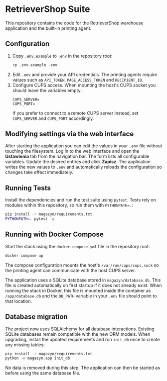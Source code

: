 # RetrieverShop Suite

This repository contains the code for the RetrieverShop warehouse application and the built-in printing agent.

## Configuration

1. Copy `.env.example` to `.env` in the repository root:
   ```bash
   cp .env.example .env
   ```
2. Edit `.env` and provide your API credentials. The printing agents require values such as `API_TOKEN`, `PAGE_ACCESS_TOKEN` and `RECIPIENT_ID`.
3. Configure CUPS access. When mounting the host's CUPS socket you should leave
   the variables empty:
   ```env
   CUPS_SERVER=
   CUPS_PORT=
   ```
   If you prefer to connect to a remote CUPS server instead, set `CUPS_SERVER`
   and `CUPS_PORT` accordingly.

## Modifying settings via the web interface

After starting the application you can edit the values in your `.env` file
without touching the filesystem. Log in to the web interface and open the
**Ustawienia** tab from the navigation bar. The form lists all configurable
variables. Update the desired entries and click **Zapisz**. The application
writes the new values to `.env` and automatically reloads the configuration so
changes take effect immediately.

## Running Tests

Install the dependencies and run the test suite using `pytest`. Tests rely on
modules within this repository, so run them with `PYTHONPATH=.`:
```bash
pip install -r magazyn/requirements.txt
PYTHONPATH=. pytest -q
```

## Running with Docker Compose

Start the stack using the `docker-compose.yml` file in the repository root:

```bash
docker compose up
```

The compose configuration mounts the host's `/var/run/cups/cups.sock` so the
printing agent can communicate with the host CUPS server.

The application uses a SQLite database stored in `magazyn/database.db`. This
file is created automatically on first startup if it does not already exist.
When running the stack in Docker, this file is mounted inside the container as
`/app/database.db` and the `DB_PATH` variable in your `.env` file should point
to that location.

## Database migration

The project now uses SQLAlchemy for all database interactions. Existing
SQLite databases remain compatible with the new ORM models. When upgrading,
install the updated requirements and run `init_db` once to create any missing
tables:

```bash
pip install -r magazyn/requirements.txt
python -m magazyn.app init_db
```

No data is removed during this step. The application can then be started as
before using the same database file.
